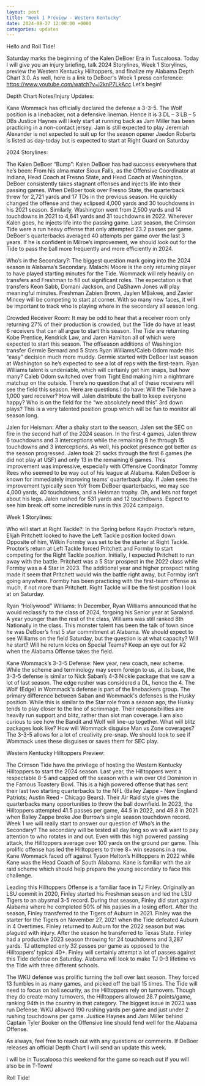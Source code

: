 ```yaml
---
layout: post
title: "Week 1 Preview - Western Kentucky"
date: 2024-08-27 12:00:00 +0000
categories: updates
---
```


Hello and Roll Tide!

 

Saturday marks the beginning of the Kalen DeBoer Era in Tuscaloosa. Today I will give you an injury briefing, talk 2024 Storylines, Week 1 Storylines, preview the Western Kentucky Hilltoppers, and finalize my Alabama Depth Chart 3.0. As well, here is a link to DeBoer's Week 1 press conference: https://www.youtube.com/watch?v=i2knP7LkAcc Let’s begin!

 

Depth Chart Notes/Injury Updates:

Kane Wommack has officially declared the defense a 3-3-5. The Wolf position is a linebacker, not a defensive lineman. Hence it is 3 DL – 3 LB – 5 DBs
Justice Haynes will likely start at running back as Jam Miller has been practicing in a non-contact jersey. Jam is still expected to play
Jeremiah Alexander is not expected to suit up for the season opener
Jaedon Roberts is listed as day-today but is expected to start at Right Guard on Saturday
 

2024 Storylines:

The Kalen DeBoer “Bump”:   Kalen DeBoer has had success everywhere that he’s been: From his alma mater Sioux Falls, as the Offensive Coordinator at Indiana, Head Coach at Fresno State, and Head Coach at Washington. DeBoer consistently takes stagnant offenses and injects life into their passing games. When DeBoer took over Fresno State, the quarterback threw for 2,721 yards and 17 TDs in the previous season. He quickly changed the offense and they eclipsed 4,000 yards and 30 touchdowns in his 2021 season. Similarly, Washington went from 2,500 yards and 14 touchdowns in 2021 to 4,641 yards and 31 touchdowns in 2022. Wherever Kalen goes, he injects life into the passing game. Last season, the Crimson Tide were a run heavy offense that only attempted 23.2 passes per game. DeBoer's quarterbacks averaged 40 attempts per game over the last 3 years. If he is confident in Milroe’s improvement, we should look out for the Tide to pass the ball more frequently and more efficiently in 2024.

Who’s in the Secondary?:      The biggest question mark going into the 2024 season is Alabama’s Secondary. Malachi Moore is the only returning player to have played starting minutes for the Tide. Wommack will rely heavily on transfers and Freshman to fill out significant roles. The expectation is that transfers Keon Sabb, Domani Jackson, and DaShawn Jones will play meaningful minutes. Freshman Zabien Brown, Jaylen MBakwe, and Zavier Mincey will be competing to start at corner. With so many new faces, it will be important to track who is playing where in the secondary all season long.

Crowded Receiver Room:      It may be odd to hear that a receiver room only returning 27% of their production is crowded, but the Tide do have at least 6 receivers that can all argue to start this season. The Tide are returning Kobe Prentice, Kendrick Law, and Jaren Hamilton all of which were expected to start this season. The offseason additions of Washington transfer Germie Bernard and 5 Stars Ryan Williams/Caleb Odom made this “easy” decision much more muddy. Germie started with DeBoer last season at Washington so he’s expected to see a lot of reps with the first-team. Ryan Williams talent is undeniable, which will certainly get him snaps, but how many? Caleb Odom switched over from Tight End making him a nightmare matchup on the outside. There’s no question that all of these receivers will see the field this season. Here are questions I do have: Will the Tide have a 1,000 yard receiver? How will Jalen distribute the ball to keep everyone happy? Who is on the field for the “we absolutely need this” 3rd down plays? This is a very talented position group which will be fun to monitor all season long.

Jalen for Heisman:     After a shaky start to the season, Jalen set the SEC on fire in the second half of the 2024 season. In the first 4 games, Jalen threw 6 touchdowns and 3 interceptions while the remaining 8 he through 15 touchdowns and 3 interceptions. As well, his pocket presence got better as the season progressed. Jalen took 21 sacks through the first 6 games (he did not play at USF) and only 13 in the remaining 6 games. This improvement was impressive, especially with Offensive Coordinator Tommy Rees who seemed to be way out of his league at Alabama. Kalen DeBoer is known for immediately improving teams’ quarterback play. If Jalen sees the improvement typically seen YoY from DeBoer quarterbacks, we may see 4,000 yards, 40 touchdowns, and a Heisman trophy. Oh, and lets not forget about his legs. Jalen rushed for 531 yards and 12 touchdowns. Expect to see him break off some incredible runs in this 2024 campaign.
 

Week 1 Storylines:

Who will start at Right Tackle?:         In the Spring before Kaydn Proctor’s return, Elijah Pritchett looked to have the Left Tackle position locked down. Opposite of him, Wilkin Formby was set to be the starter at Right Tackle. Proctor’s return at Left Tackle forced Pritchett and Formby to start competing for the Right Tackle position. Initially, I expected Pritchett to run away with the battle. Pritchett was a 5 Star prospect in the 2022 class while Formby was a 4 Star in 2023. The additional year and higher prospect rating made it seem that Pritchett would win the battle right away, but Formby isn’t going anywhere. Formby has been practicing with the first-team offense as much, if not more than Pritchett. Right Tackle will be the first position I look at on Saturday.

Ryan “Hollywood” Williams: In December, Ryan Williams announced that he would reclassify to the class of 2024, forgoing his Senior year at Saraland. A year younger than the rest of the class, Williams was still ranked 8th Nationally in the class. This monster talent has been the talk of town since he was DeBoer’s first 5 star commitment at Alabama. We should expect to see Williams on the field Saturday, but the question is at what capacity? Will he start? Will he return kicks on Special Teams? Keep an eye out for #2 when the Alabama Offense takes the field.

Kane Wommack’s 3-3-5 Defense:      New year, new coach, new scheme. While the scheme and terminology may seem foreign to us, at its base, the 3-3-5 defense is similar to Nick Saban’s 4-3 Nickle package that we saw a lot of last season. The edge rusher was considered a DL, hence the 4. The Wolf (Edge) in Wommack's defense is part of the linebackers group. The primary difference between Saban and Wommack's defenses is the Husky position. While this is similar to the Star role from a season ago, the Husky tends to play closer to the line of scrimmage. Their responsibilities are heavily run support and blitz, rather than slot man coverage. I am also curious to see how the Bandit and Wolf will line-up together. What will blitz packages look like? How will Wommack disguise Man vs Zone coverages? The 3-3-5 allows for a lot of creativity pre-snap. We should look to see if Wommack uses these disguises or saves them for SEC play.
 

Western Kentucky Hilltoppers Preview:

The Crimson Tide have the privilege of hosting the Western Kentucky Hilltoppers to start the 2024 season. Last year, the Hilltoppers went a respectable 8-5 and capped off the season with a win over Old Dominion in the Famous Toastery Bowl. This is a high powered offense that has sent their last two starting quarterbacks to the NFL (Bailey Zappe - New England Patriots; Austin Reed - Chicago Bears). Their Air Raid style gives the quarterbacks many opportunities to throw the ball downfield. In 2023, the Hilltoppers attempted 41.5 passes per game, 44.5 in 2022, and 49.8 in 2021 when Bailey Zappe broke Joe Burrow’s single season touchdown record. Week 1 we will really start to answer our question of Who’s in the Secondary? The secondary will be tested all day long so we will want to pay attention to who rotates in and out. Even with this high powered passing attack, the Hilltoppers average over 100 yards on the ground per game. This prolific offense has led the Hilltoppers to three 8+ win seasons in a row. Kane Wommack faced off against Tyson Helton’s Hilltoppers in 2022 while Kane was the Head Coach of South Alabama. Kane is familiar with the air raid scheme which should help prepare the young secondary to face this challenge.

Leading this Hilltoppers Offense is a familiar face in TJ Finley. Originally an LSU commit in 2020, Finley started his Freshman season and led the LSU Tigers to an abysmal 3-5 record. During that season, Finley did start against Alabama where he completed 50% of his passes in a losing effort. After the season, Finley transferred to the Tigers of Auburn in 2021. Finley was the starter for the Tigers on November 27, 2021 when the Tide defeated Auburn in 4 Overtimes. Finley returned to Auburn for the 2022 season but was plagued with injury. After the season he transferred to Texas State. Finley had a productive 2023 season throwing for 24 touchdowns and 3,287 yards. TJ attempted only 32 passes per game as opposed to the Hilltoppers’ typical 40+. Finley will certainly attempt a lot of passes against this Tide defense on Saturday. Alabama will look to make TJ 0-3 lifetime vs the Tide with three different schools.

The WKU defense was prolific turning the ball over last season. They forced 13 fumbles in as many games, and picked off the ball 15 times. The Tide will need to focus on ball security, as the Hilltoppers rely on turnovers. Though they do create many turnovers, the Hilltoppers allowed 28.7 points/game, ranking 94th in the country in that category. The biggest issue in 2023 was run Defense. WKU allowed 190 rushing yards per game and just under 2 rushing touchdowns per game. Justice Haynes and Jam Miller behind Captain Tyler Booker on the Offensive line should fend well for the Alabama Offense.

 

As always, feel free to reach out with any questions or comments. If DeBoer releases an official Depth Chart I will send an update this week. 

I will be in Tuscaloosa this weekend for the game so reach out if you will also be in T-Town! 



Roll Tide!

